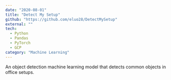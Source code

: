 ```yaml
---
date: "2020-08-01"
title: "Detect My Setup"
github: "https://github.com/eluo28/DetectMySetup"
external: ""
tech:
  - Python
  - Pandas
  - PyTorch
  - GCP
category: "Machine Learning"
---
```


An object detection machine learning model that detects common objects in office setups.
